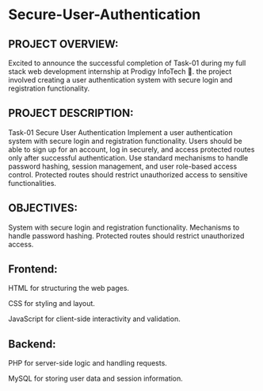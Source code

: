 # Secure-User-Authentication

## PROJECT OVERVIEW:

Excited to announce the successful completion of Task-01 during my full stack web development internship at Prodigy InfoTech 🚀. the project involved creating a user authentication system with secure login and registration functionality.

## PROJECT DESCRIPTION:

Task-01 Secure User Authentication Implement a user authentication system with secure login and registration functionality. Users should be able to sign up for an account, log in securely, and access protected routes only after successful authentication. Use standard mechanisms to handle password hashing, session management, and user role-based access control. Protected routes should restrict unauthorized access to sensitive functionalities.

## OBJECTIVES:

System with secure login and registration functionality.
Mechanisms to handle password hashing.
Protected routes should restrict unauthorized access.

## Frontend:

HTML for structuring the web pages.

CSS for styling and layout.

JavaScript for client-side interactivity and validation.

## Backend:

PHP for server-side logic and handling requests.

MySQL for storing user data and session information.
